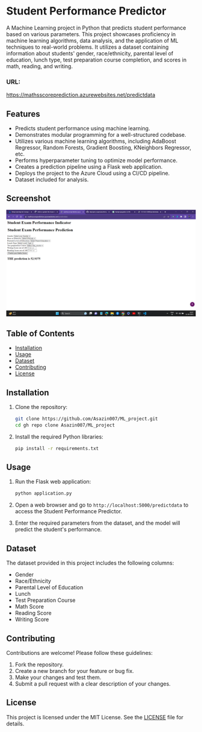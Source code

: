 # Student Performance Predictor
A Machine Learning project in Python that predicts student performance based on various parameters. This project showcases proficiency in machine learning algorithms, data analysis, and the application of ML techniques to real-world problems. It utilizes a dataset containing information about students' gender, race/ethnicity, parental level of education, lunch type, test preparation course completion, and scores in math, reading, and writing.
### URL: 
https://mathsscoreprediction.azurewebsites.net/predictdata

## Features

- Predicts student performance using machine learning.
- Demonstrates modular programming for a well-structured codebase.
- Utilizes various machine learning algorithms, including AdaBoost Regressor, Random Forests, Gradient Boosting, KNeighbors Regressor, etc.
- Performs hyperparameter tuning to optimize model performance.
- Creates a prediction pipeline using a Flask web application.
- Deploys the project to the Azure Cloud using a CI/CD pipeline.
- Dataset included for analysis.

## Screenshot 
![On Azure Server](https://github.com/Asazin007/ML_project/blob/main/Screenshot/Screenshot%20(336).png)

## Table of Contents

- [Installation](#installation)
- [Usage](#usage)
- [Dataset](#dataset)
- [Contributing](#contributing)
- [License](#license)

## Installation

1. Clone the repository:

   ```bash
   git clone https://github.com/Asazin007/ML_project.git
   cd gh repo clone Asazin007/ML_project
   ```

2. Install the required Python libraries:

   ```bash
   pip install -r requirements.txt
   ```

## Usage

1. Run the Flask web application:

   ```bash
   python application.py
   ```

2. Open a web browser and go to `http://localhost:5000/predictdata` to access the Student Performance Predictor.

3. Enter the required parameters from the dataset, and the model will predict the student's performance.

## Dataset

The dataset provided in this project includes the following columns:

- Gender
- Race/Ethnicity
- Parental Level of Education
- Lunch
- Test Preparation Course
- Math Score
- Reading Score
- Writing Score

## Contributing

Contributions are welcome! Please follow these guidelines:

1. Fork the repository.
2. Create a new branch for your feature or bug fix.
3. Make your changes and test them.
4. Submit a pull request with a clear description of your changes.

## License

This project is licensed under the MIT License. See the [LICENSE](LICENSE) file for details.
